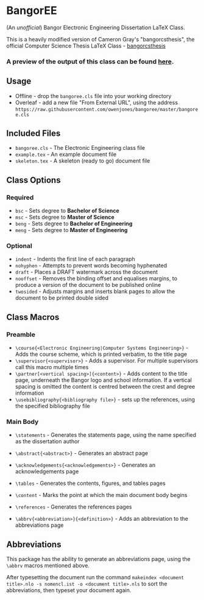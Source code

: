 # BangorEE
(An *unofficial*) Bangor Electronic Engineering Dissertation LaTeX Class.

This is a heavily modified version of Cameron Gray's "bangorcsthesis", the official Computer Science Thesis LaTeX Class - [bangorcsthesis](https://www.ctan.org/pkg/bangorcsthesis?lang=en)

### A preview of the output of this class can be found [**here**](https://www.overleaf.com/read/tbbqhnhhyvzw).

## Usage
* Offline - drop the ``bangoree.cls`` file into your working directory
* Overleaf - add a new file "From External URL", using the address ``https://raw.githubusercontent.com/owenjones/bangoree/master/bangoree.cls``

## Included Files
* ``bangoree.cls`` - The Electronic Engineering class file
* ``example.tex`` - An example document file
* ``skeleton.tex`` - A skeleton (ready to go) document file

## Class Options
### Required
* ``bsc`` - Sets degree to **Bachelor of Science**
* ``msc`` - Sets degree to **Master of Science**
* ``beng`` - Sets degree to **Bachelor of Engineering**
* ``meng`` - Sets degree to **Master of Engineering**

### Optional
* ``indent`` - Indents the first line of each paragraph
* ``nohyphen`` - Attempts to prevent words becoming hyphenated
* ``draft`` - Places a DRAFT watermark across the document
* ``nooffset`` - Removes the binding offset and equalises margins, to produce a version of the document to be published online
* ``twosided`` - Adjusts margins and inserts blank pages to allow the document to be printed double sided

## Class Macros
### Preamble
* ``\course{<Electronic Engineering|Computer Systems Engineering>}`` - Adds the course scheme, which is printed verbatim, to the title page
* ``\supervisor{<supervisor>}`` - Adds a supervisor. For multiple supervisors call this macro multiple times
* ``\partner[<vertical spacing>]{<content>}`` - Adds content to the title page, underneath the Bangor logo and school information. If a vertical spacing is omitted the content is centred between the crest and degree information
* ``\usebibliography{<bibliography file>}`` - sets up the references, using the specified bibliography file

### Main Body

* ``\statements`` - Generates the statements page, using the name specified as the dissertation author
* ``\abstract{<abstract>}`` - Generates an abstract page
* ``\acknowledgements{<acknowledgements>}`` - Generates an acknowledgements page
* ``\tables`` - Generates the contents, figures, and tables pages
* ``\content`` - Marks the point at which the main document body begins
* ``\references`` - Generates the references pages

* ``\abbrv{<abbreviation>}{<definition>}`` - Adds an abbreviation to the abbreviations page

## Abbreviations
This package has the ability to generate an abbreviations page, using the ``\abbrv`` macros mentioned above.

After typesetting the document run the command ``makeindex <document title>.nlo -s nomencl.ist -o <document title>.nls`` to sort the abbreviations, then typeset your document again.

